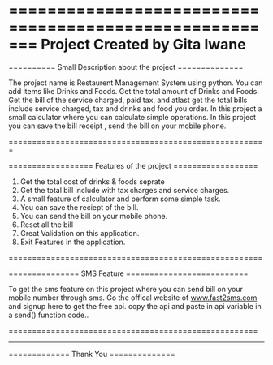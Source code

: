 ======================================================= 
                   Project Created by Gita Iwane
======================================================= 


==========        Small  Description about the project      ==============

The project name is Restaurent Management System using python.
You can add items like Drinks and Foods.
Get the total amount of Drinks and Foods.
Get the bill of the service charged, paid tax, and atlast get the total bills include service charged, tax and drinks and food you order.
In this project a small calculator where you can calculate simple operations.
In this project you can save the bill receipt , send the bill on your mobile phone.

=======================================================

================== Features of the project ==================

1. Get the total cost of drinks & foods seprate
2. Get the total bill include with tax charges and service charges.
3. A small feature of calculator and perform some simple task.
4. You can save the reciept of the bill.
5. You can send the bill on your mobile phone.
6. Reset all the bill
7. Great Validation on this application.
8. Exit Features in the application.

======================================================

===============        SMS Feature   ==========================

To get the sms feature on this project where you can send bill on your mobile number through sms.
Go the offical website of           www.fast2sms.com          and signup here to get the free api.
copy the api and paste in  api variable in a  send() function code..

=====================================================





-------------------------------------------------------------------------------------------------------------

=============    Thank You ==============
